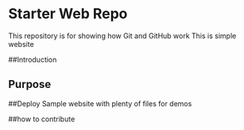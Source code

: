 # Starter Web Repo

This repository is for showing how Git and GitHub work
This is simple website

##Introduction

## Purpose
##Deploy
Sample website with plenty of files for demos

##how to contribute